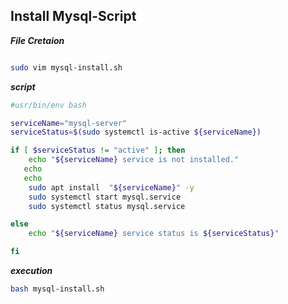 ## Install Mysql-Script

**_File Cretaion_**
```bash

sudo vim mysql-install.sh

```



**_script_**

```bash
#usr/bin/env bash

serviceName="mysql-server"
serviceStatus=$(sudo systemctl is-active ${serviceName})

if [ $serviceStatus != "active" ]; then
    echo "${serviceName} service is not installed."
   echo
   echo
    sudo apt install  "${serviceName}" -y
    sudo systemctl start mysql.service
    sudo systemctl status mysql.service

else
    echo "${serviceName} service status is ${serviceStatus}"

fi
```


**_execution_**

```bash
bash mysql-install.sh
```

